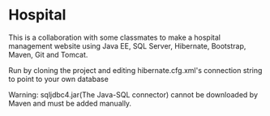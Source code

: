 # Hospital

This is a collaboration with some classmates to make a hospital management website using Java EE, SQL Server, Hibernate, Bootstrap, Maven, Git and Tomcat.

Run by cloning the project and editing hibernate.cfg.xml's connection string to point to your own database

Warning:
sqljdbc4.jar(The Java-SQL connector) cannot be downloaded by Maven and must be added manually.
